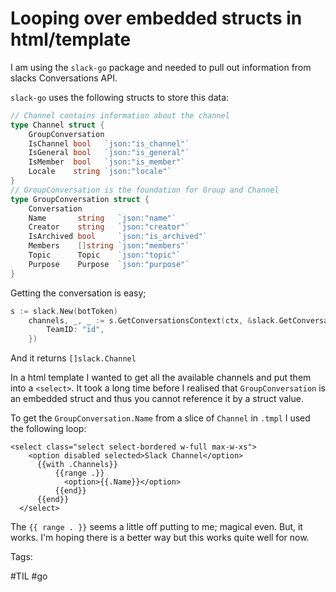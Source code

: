 # Looping over embedded structs in html/template

I am using the `slack-go` package and needed to pull out information from slacks Conversations
API.

`slack-go` uses the following structs to store this data:

```go
// Channel contains information about the channel
type Channel struct {
	GroupConversation
	IsChannel bool   `json:"is_channel"`
	IsGeneral bool   `json:"is_general"`
	IsMember  bool   `json:"is_member"`
	Locale    string `json:"locale"`
}
// GroupConversation is the foundation for Group and Channel
type GroupConversation struct {
	Conversation
	Name       string   `json:"name"`
	Creator    string   `json:"creator"`
	IsArchived bool     `json:"is_archived"`
	Members    []string `json:"members"`
	Topic      Topic    `json:"topic"`
	Purpose    Purpose  `json:"purpose"`
}
```

Getting the conversation is easy;

```go
s := slack.New(botToken)
	channels, _, _ := s.GetConversationsContext(ctx, &slack.GetConversationsParameters{
		TeamID: "id",
	})
```

And it returns `[]slack.Channel`

In a html template I wanted to get all the available channels and put them into a `<select>`.
It took a long time before I realised that `GroupConversation` is an embedded struct and thus
you cannot reference it by a struct value.

To get the `GroupConversation.Name` from a slice of `Channel` in `.tmpl` I used the following loop:

```go-template
<select class="select select-bordered w-full max-w-xs">
    <option disabled selected>Slack Channel</option>
      {{with .Channels}}
          {{range .}}
            <option>{{.Name}}</option>
          {{end}}
      {{end}}
  </select>
```

The `{{ range . }}` seems a little off putting to me; magical even. But, it works. I'm hoping
there is a better way but this works quite well for now.


Tags:

  #TIL #go

